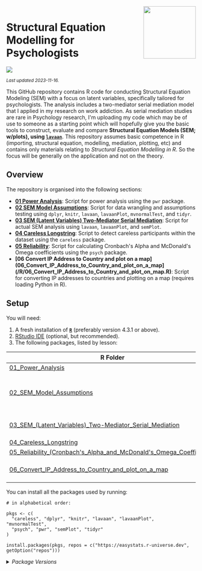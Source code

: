 
<img src='logo/Hex.png' align="right" height="139" />

# Structural Equation Modelling for Psychologists

[![](https://img.shields.io/badge/Language-R-blue)](http://cran.r-project.org/)

<sub>*Last updated 2023-11-16.*</sub>

This GitHub repository contains R code for conducting Structural Equation Modeling (SEM) with a focus on latent variables, specifically tailored for psychologists. The analysis includes a two-mediator serial mediation model that I applied in my research on work addiction. As serial mediation studies are rare in Psychology research, I'm uploading my code which may be of use to someone as a starting point which will hopefully give you the basic tools to construct, evaluate and compare **Structural Equation Models (SEM; w/plots), using [`lavaan`](http://lavaan.ugent.be/)**. This repository assumes basic competence in R (importing, structural equation, modelling, mediation, plotting, etc) and contains only materials relating to *Structural Equation Modelling in R*. So the focus will be generally on the application and not on the theory.  

## Overview

The repository is organised into the following sections:

- **[01 Power Analysis](/R/01_Power_Analysis.R)**: Script for power analysis using the `pwr` package.
- **[02 SEM Model Assumptions](/R/02_SEM_Model_Assumptions.R)**: Script for data wrangling and assumptions testing using `dplyr`, `knitr`, `lavaan`, `lavaanPlot`, `mvnormalTest`, and `tidyr`.
- **[03 SEM (Latent Variables) Two-Mediator Serial Mediation](/R/03_SEM_(Latent_Variables)_Two-Mediator_Serial_Mediation.R)**: Script for actual SEM analysis using `lavaan`, `lavaanPlot`, and `semPlot`.
- **[04 Careless Longstring](/R/04_Careless_Longstring.R)**: Script to detect careless participants within the dataset using the `careless` package.
- **[05 Reliability](/R/05_Reliability_(Cronbach's_Alpha_and_McDonald's_Omega_Coefficients).R)**: Script for calculating Cronbach's Alpha and McDonald's Omega coefficients using the `psych` package.
- **[06 Convert IP Address to Country and plot on a map] (06_Convert_IP_Address_to_Country_and_plot_on_a_map](/R/06_Convert_IP_Address_to_Country_and_plot_on_map.R)**: Script for converting IP addresses to countries and plotting on a map (requires loading Python in R).


## Setup

You will need:

1.  A fresh installation of [**`R`**](https://cran.r-project.org/)
    (preferably version 4.3.1 or above).
2.  [RStudio IDE](https://www.rstudio.com/products/rstudio/download/)
    (optional, but recommended).
3.  The following packages, listed by lesson:

| R Folder                                                                                                    | Packages                                                                                                                                                                                                                                                                                                                                                                                                                                                                                                                                                                                                                                                                                          |
|-------------------------------------------------------------------------------------------------------------|---------------------------------------------------------------------------------------------------------------------------------------------------------------------------------------------------------------------------------------------------------------------------------------------------------------------------------------------------------------------------------------------------------------------------------------------------------------------------------------------------------------------------------------------------------------------------------------------------------------------------------------------------------------------------------------------------|
| [01_Power_Analysis](/R/01_Power_Analysis.R)                                                                 | [**`pwr`**](https://CRAN.R-project.org/package=pwr),                                                                                                                                                                                                                                                                                                                                                                                                                                                  |
| [02_SEM_Model_Assumptions](/R/02_SEM_Model_Assumptions.R)                                                      | [`dplyr`](https://CRAN.R-project.org/package=dplyr), [`knitr`](https://CRAN.R-project.org/package=knitr), [**`lavaan`**](https://CRAN.R-project.org/package=lavaan), [**`lavaanPlot`**](https://CRAN.R-project.org/package=lavaanPlot), [`mvnormalTest`](https://CRAN.R-project.org/package=mvnormalTest), [`tidyr`](https://CRAN.R-project.org/package=tidyr),  |
| [03_SEM_(Latent_Variables)_Two-Mediator_Serial_Mediation](/R/03_SEM_(Latent_Variables)_Two-Mediator_Serial_Mediation.R)                                   | [**`lavaan`**](https://CRAN.R-project.org/package=lavaan), [**`lavaanPlot`**](https://CRAN.R-project.org/package=lavaanPlot), [**`semPlot`**](https://CRAN.R-project.org/package=semPlot),                                                                                                                                                                                                                                                                                                              |
| [04_Careless_Longstring](/R/04_Careless_Longstring.R)                                          | [**`careless`**](https://CRAN.R-project.org/package=careless),                                                                                                                                                                                                                                                                                                           |
| [05_Reliability_(Cronbach's_Alpha_and_McDonald's_Omega_Coefficients)](/R/05_Reliability_(Cronbach's_Alpha_and_McDonald's_Omega_Coefficients).R)                                                                    | [`psych`](https://CRAN.R-project.org/package=psych),                                                                                                                                                                                                                                                                                                                          |
| [06_Convert_IP_Address_to_Country_and_plot_on_a_map](/R/06_Convert_IP_Address_to_Country_and_plot_on_map.R)| Requires loading Python in R                                                                                                                                                                                                                                                                                                                  |                                                                                                                                                                                                                                                                                                                                                                                                                                                        |

You can install all the packages used by running:

    # in alphabetical order:

    pkgs <- c(
      "careless", "dplyr", "knitr", "lavaan", "lavaanPlot", "mvnormalTest",
      "psych", "pwr", "semPlot", "tidyr"
    )

    install.packages(pkgs, repos = c("https://easystats.r-universe.dev", getOption("repos")))

<details>
<summary>
<i>Package Versions</i>
</summary>

Run on Windows 11 x64 (build 22621), with R version 4.3.1.

The packages used here:

- `careless` 1.2.2(*CRAN*)
- `dplyr` 1.1.3 (*CRAN*)
- `knitr` 1.45 (*CRAN*)
- `lavaan` 0.6-16 (*CRAN*)
- `lavaanPlot` 0.6.2 (*CRAN*)
- `mvnormalTest` 1.0.0 (*CRAN*)
- `psych` 2.3.9 (*CRAN*)
- `pwr` 1.3-0 (*CRAN*)
- `semPlot` 1.1.6 (*CRAN*)
- `tidyr` 1.3.0 (*CRAN*)

</details>
